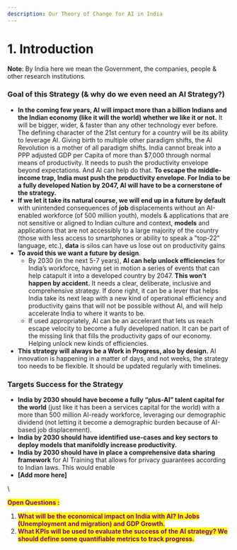 ```yaml
---
description: Our Theory of Change for AI in India
---
```


# 1. Introduction

**Note**: By India here we mean the Government, the companies, people & other research institutions.&#x20;



### Goal of this Strategy (& why do we even need an AI Strategy?)

* **In the coming few years, AI will impact more than a billion Indians and the Indian economy (like it will the world) whether we like it or not.** It will be bigger, wider, & faster than any other technology ever before. The defining character of the 21st century for a country will be its ability to leverage AI. Giving birth to multiple other paradigm shifts, the AI Revolution is a mother of all paradigm shifts. India cannot break into a PPP adjusted GDP per Capita of more than $7,000 through normal means of productivity. It needs to push the productivity envelope beyond expectations. And AI can help do that.  **To escape the middle-income trap, India must push the productivity envelope. For India to be a fully developed Nation by 2047, AI will have to be a cornerstone of the strategy.**
* **If we let it take its natural course, we will end up in a future by default** with unintended consequences of **job** displacements without an AI-enabled workforce (of 500 million youth), models & applications that are not sensitive or aligned to Indian culture and context, **models** and applications that are not accessibly to a large majority of the country (those with less access to smartphones or ability to speak a "top-22" language, etc.), **data** is silos can have us lose out on productivity gains&#x20;
* **To avoid this we want a future by design**.&#x20;
  * By 2030 (in the next 5-7 years), **AI can help unlock efficiencies** for India’s workforce, having set in motion a series of events that can help catapult it into a developed country by 2047. **This won’t happen by accident.** It needs a clear, deliberate, inclusive and comprehensive strategy. If done right, it can be a lever that helps India take its next leap with a new kind of operational efficiency and productivity gains that will not be possible without AI, and will help accelerate India to where it wants to be.&#x20;
  * If used appropriately, AI can be an accelerant that lets us reach escape velocity to become a fully developed nation. It can be part of the missing link that fills the productivity gaps of our economy. Helping unlock new kinds of efficiencies.
* **This strategy will always be a Work in Progress, also by design.** AI innovation is happening in a matter of days, and not weeks, the strategy too needs to be flexible. It should be updated regularly with timelines.&#x20;



### Targets Success for the Strategy

* **India by 2030 should have become a fully “plus-AI” talent capital for the world** (just like it has been a services capital for the world) with a more than 500 million AI-ready workforce, leveraging our demographic dividend (not letting it become a demographic burden because of AI-based job displacement).
* **India by 2030 should have identified use-cases and key sectors to deploy models that manifoldly increase productivity.**
* **India by 2030 should have in place a comprehensive data sharing framework** for AI Training that allows for privacy guarantees according to Indian laws. This would enable&#x20;
* **\[Add more here]**&#x20;

\


<mark style="color:purple;">**Open Questions :**</mark>&#x20;

1. <mark style="color:purple;">**What will be the economical impact on India with AI? In Jobs (Unemployment and migration) and GDP Growth.**</mark>&#x20;
2. <mark style="color:purple;">**What KPIs will be used to evaluate the success of the AI strategy? We should define some quantifiable metrics to track progress.**</mark>&#x20;

